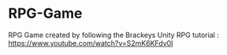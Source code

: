 # RPG-Game
RPG Game created by following the Brackeys Unity RPG tutorial : https://www.youtube.com/watch?v=S2mK6KFdv0I
